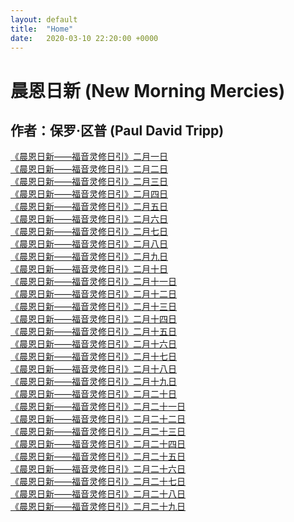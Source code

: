 ```yaml
---
layout: default
title:  "Home"
date:   2020-03-10 22:20:00 +0000
---
```


# 晨恩日新 (New Morning Mercies)

## 作者：保罗·区普 (Paul David Tripp)

[《晨恩日新——福音灵修日引》二月一日](./0201)<br>
[《晨恩日新——福音灵修日引》二月二日](./0202)<br>
[《晨恩日新——福音灵修日引》二月三日](./0203)<br>
[《晨恩日新——福音灵修日引》二月四日](./0204)<br>
[《晨恩日新——福音灵修日引》二月五日](./0205)<br>
[《晨恩日新——福音灵修日引》二月六日](./0206)<br>
[《晨恩日新——福音灵修日引》二月七日](./0207)<br>
[《晨恩日新——福音灵修日引》二月八日](./0208)<br>
[《晨恩日新——福音灵修日引》二月九日](./0209)<br>
[《晨恩日新——福音灵修日引》二月十日](./0210)<br>
[《晨恩日新——福音灵修日引》二月十一日](./0211)<br>
[《晨恩日新——福音灵修日引》二月十二日](./0212)<br>
[《晨恩日新——福音灵修日引》二月十三日](./0213)<br>
[《晨恩日新——福音灵修日引》二月十四日](./0214)<br>
[《晨恩日新——福音灵修日引》二月十五日](./0215)<br>
[《晨恩日新——福音灵修日引》二月十六日](./0216)<br>
[《晨恩日新——福音灵修日引》二月十七日](./0217)<br>
[《晨恩日新——福音灵修日引》二月十八日](./0218)<br>
[《晨恩日新——福音灵修日引》二月十九日](./0219)<br>
[《晨恩日新——福音灵修日引》二月二十日](./0220)<br>
[《晨恩日新——福音灵修日引》二月二十一日](./0221)<br>
[《晨恩日新——福音灵修日引》二月二十二日](./0222)<br>
[《晨恩日新——福音灵修日引》二月二十三日](./0223)<br>
[《晨恩日新——福音灵修日引》二月二十四日](./0224)<br>
[《晨恩日新——福音灵修日引》二月二十五日](./0225)<br>
[《晨恩日新——福音灵修日引》二月二十六日](./0226)<br>
[《晨恩日新——福音灵修日引》二月二十七日](./0227)<br>
[《晨恩日新——福音灵修日引》二月二十八日](./0228)<br>
[《晨恩日新——福音灵修日引》二月二十九日](./0229)<br>